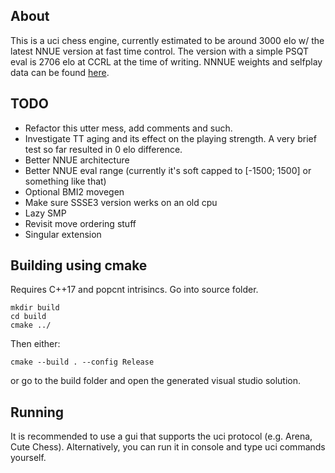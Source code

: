 ## About
This is a uci chess engine, currently estimated to be around 3000 elo w/ the latest NNUE version at fast time control. The version with a simple PSQT eval is 2706 elo at CCRL at the time of writing. NNNUE weights and selfplay data can be found [here](https://huggingface.co/hrtdind).

## TODO
- Refactor this utter mess, add comments and such.
- Investigate TT aging and its effect on the playing strength. A very brief test so far resulted in 0 elo difference.
- Better NNUE architecture
- Better NNUE eval range (currently it's soft capped to [-1500; 1500] or something like that)
- Optional BMI2 movegen
- Make sure SSSE3 version werks on an old cpu
- Lazy SMP
- Revisit move ordering stuff
- Singular extension

## Building using cmake
Requires C++17 and popcnt intrisincs.
Go into source folder.
```
mkdir build
cd build
cmake ../
```
Then either:
```
cmake --build . --config Release
```
or go to the build folder and open the generated visual studio solution.

## Running
It is recommended to use a gui that supports the uci protocol (e.g. Arena, Cute Chess).
Alternatively, you can run it in console and type uci commands yourself.
